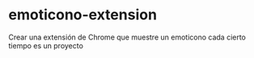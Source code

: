 # emoticono-extension
Crear una extensión de Chrome que muestre un emoticono cada cierto tiempo es un proyecto
